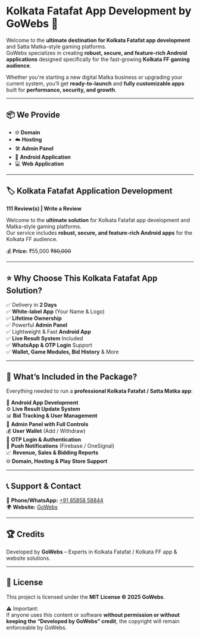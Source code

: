 # Kolkata Fatafat App Development by GoWebs 🎯

Welcome to the **ultimate destination for Kolkata Fatafat app development** and Satta Matka–style gaming platforms.  
GoWebs specializes in creating **robust, secure, and feature-rich Android applications** designed specifically for the fast-growing **Kolkata FF gaming audience**.

Whether you're starting a new digital Matka business or upgrading your current system, you’ll get **ready-to-launch** and **fully customizable apps** built for **performance, security, and growth**.

---

## 📦 We Provide
- 🌐 **Domain**
- ☁️ **Hosting**
- 🛠 **Admin Panel**
- 📱 **Android Application**
- 💻 **Web Application**

---

## 🏷 Kolkata Fatafat Application Development
**111 Review(s) | Write a Review**

Welcome to the **ultimate solution** for Kolkata Fatafat app development and Matka-style gaming platforms.  
Our service includes **robust, secure, and feature-rich Android apps** for the Kolkata FF audience.

💰 **Price:** ₹55,000 ~~₹80,000~~

---

## ⭐ Why Choose This Kolkata Fatafat App Solution?
✅ Delivery in **2 Days**  
✅ **White-label App** (Your Name & Logo)  
✅ **Lifetime Ownership**  
✅ Powerful **Admin Panel**  
✅ Lightweight & Fast **Android App**  
✅ **Live Result System** Included  
✅ **WhatsApp & OTP Login** Support  
✅ **Wallet, Game Modules, Bid History** & More  

---

## 🎯 What’s Included in the Package?
Everything needed to run a **professional Kolkata Fatafat / Satta Matka app**:

📱 **Android App Development**  
⚙️ **Live Result Update System**  
📊 **Bid Tracking & User Management**  
🧑 **Admin Panel with Full Controls**  
💰 **User Wallet** (Add / Withdraw)  
🔐 **OTP Login & Authentication**  
📢 **Push Notifications** (Firebase / OneSignal)  
📈 **Revenue, Sales & Bidding Reports**  
🌐 **Domain, Hosting & Play Store Support**  

---

## 📞 Support & Contact
📱 **Phone/WhatsApp:** [+91 85858 58844](https://wa.me/918585858844)  
🌍 **Website:** [GoWebs](https://gowebs.in)

---

## 🏆 Credits
Developed by **GoWebs** – Experts in Kolkata Fatafat / Kolkata FF app & website solutions.  

---

## 📜 License
This project is licensed under the **MIT License © 2025 GoWebs**.

⚠️ Important:  
If anyone uses this content or software **without permission or without keeping the “Developed by GoWebs” credit**, the copyright will remain enforceable by GoWebs.
